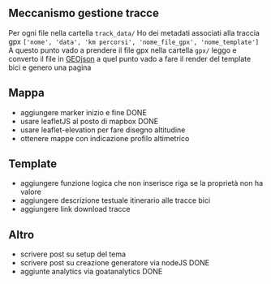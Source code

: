## Meccanismo gestione tracce
Per ogni file nella cartella `track_data/`
Ho dei metadati associati alla traccia gpx `['nome', 'data', 'km percorsi', 'nome_file_gpx', 'nome_template']`
A questo punto vado a prendere il file gpx nella cartella `gpx/`
leggo e converto il file in [GEOjson](https://geojson.org)
a quel punto vado a fare il render del template bici e genero una pagina


## Mappa
- aggiungere marker inizio e fine DONE
- usare leafletJS al posto di mapbox DONE
- usare leaflet-elevation per fare disegno altitudine
- ottenere mappe con indicazione profilo altimetrico

## Template
- aggiungere funzione logica che non inserisce riga se la proprietà non ha valore
- aggiungere descrizione testuale itinerario alle tracce bici
- aggiungere link download tracce


## Altro
- scrivere post su setup del tema
- scrivere post su creazione generatore via nodeJS DONE
- aggiunte analytics via goatanalytics DONE

